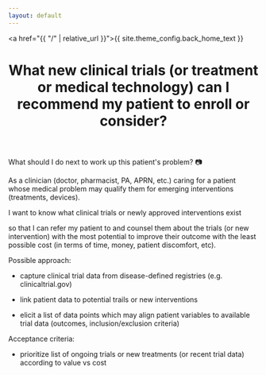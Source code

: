 ```yaml
---
layout: default
---
```


<a href="{{ "/" | relative_url }}">{{ site.theme_config.back_home_text }}</a>

<header>
  <h1>What new clinical trials (or treatment or medical technology) can I recommend my patient to enroll or consider?
</h1>
</header>

What should I do next to work up this patient's problem? 📷

As a clinician (doctor, pharmacist, PA, APRN, etc.) caring for a patient whose medical problem may qualify them for emerging interventions (treatments, devices).

I want to know what clinical trials or newly approved interventions exist

so that I can refer my patient to and counsel them about the trials (or new intervention) with the most potential to improve their outcome with the least possible cost (in terms of time, money, patient discomfort, etc).

Possible approach:

- capture clinical trial data from disease-defined registries (e.g. clinicaltrial.gov)

- link patient data to potential trails or new interventions

- elicit a list of data points which may align patient variables to available trial data (outcomes, inclusion/exclusion criteria)

Acceptance criteria:

- prioritize list of ongoing trials or new treatments (or recent trial data) according to value vs cost